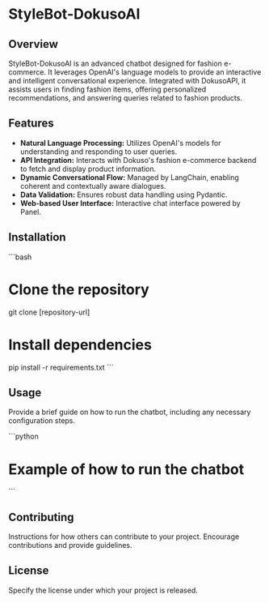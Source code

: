 
# StyleBot-DokusoAI

## Overview
StyleBot-DokusoAI is an advanced chatbot designed for fashion e-commerce. It leverages OpenAI's language models to provide an interactive and intelligent conversational experience. Integrated with DokusoAPI, it assists users in finding fashion items, offering personalized recommendations, and answering queries related to fashion products.

## Features
- **Natural Language Processing:** Utilizes OpenAI's models for understanding and responding to user queries.
- **API Integration:** Interacts with Dokuso's fashion e-commerce backend to fetch and display product information.
- **Dynamic Conversational Flow:** Managed by LangChain, enabling coherent and contextually aware dialogues.
- **Data Validation:** Ensures robust data handling using Pydantic.
- **Web-based User Interface:** Interactive chat interface powered by Panel.

## Installation

\```bash
# Clone the repository
git clone [repository-url]

# Install dependencies
pip install -r requirements.txt
\```

## Usage
Provide a brief guide on how to run the chatbot, including any necessary configuration steps.

\```python
# Example of how to run the chatbot
\```

## Contributing
Instructions for how others can contribute to your project. Encourage contributions and provide guidelines.

## License
Specify the license under which your project is released.
